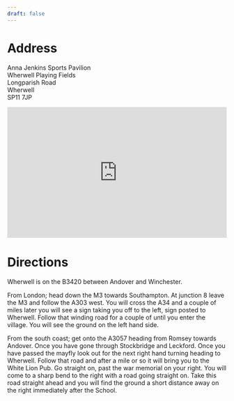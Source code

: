```yaml
---
draft: false
---
```


<p align="center">
<span class="icon major fal fa-map-marker-alt accent5" style="text-align: center; margin: 0;" aria-hidden="true"></span>
</p>

# Address

Anna Jenkins Sports Pavilion<br />
Wherwell Playing Fields<br />
Longparish Road<br />
Wherwell<br />
SP11 7JP<br />

<iframe src="https://www.google.com/maps/embed?pb=!1m18!1m12!1m3!1d2501.643018361476!2d-1.43723534813848!3d51.17037037948107!2m3!1f0!2f0!3f0!3m2!1i1024!2i768!4f13.1!3m3!1m2!1s0x4874089ffeb17c3b%3A0x4da9c4ee1bdef3e!2sWherwell%20Cricket%20Club!5e0!3m2!1sen!2suk!4v1622982379106!5m2!1sen!2suk" width="100%" height="300" style="border:0;" allowfullscreen="" loading="lazy"></iframe>

# Directions

Wherwell is on the B3420 between Andover and Winchester.

From London; head down the M3 towards Southampton. At junction 8 leave the M3 and follow the A303 west. You will cross the A34 and a couple of miles later you will see a sign taking you off to the left, sign posted to Wherwell. Follow that winding road for a couple of until you enter the village. You will see the ground on the left hand side.

From the south coast; get onto the A3057 heading from Romsey towards Andover. Once you have gone through Stockbridge and Leckford. Once you have passed the mayfly look out for the next right hand turning heading to Wherwell. Follow that road and after a mile or so it will bring you to the White Lion Pub. Go straight on, past the war memorial on your right. You will come to a sharp bend to the right with a road going straight on. Take this road straight ahead and you will find the ground a short distance away on the right immediately after the School.